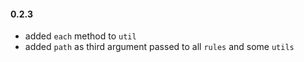 #### 0.2.3

- added `each` method to `util`
- added `path` as third argument passed to all `rules` and some `utils`